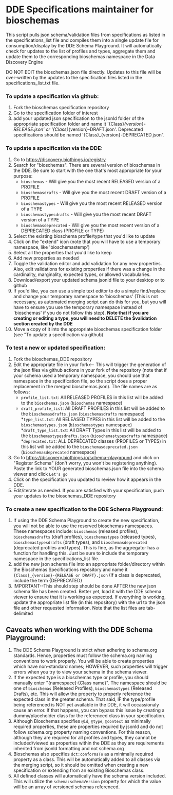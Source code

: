 # DDE Specifications maintainer for bioschemas
This script pulls json schema/validation files from specifications as listed in the specifications_list file and compiles them into a single update file for consumption/display by the DDE Schema Playground. It will automatically check for updates to the list of profiles and types, aggregate them and update them to the corresponding bioschemas namespace in the Data Discovery Engine

DO NOT EDIT the bioschemas.json file directly. Updates to this file will be over-written by the updates to the specification files listed in the specifications_list.txt file.

### To update a specification via github:
 1. Fork the bioschemas specification repository
 2. Go to the specification folder of interest
 4. add your updated json specification to the jsonld folder of the appropriate specification folder and  name it '{Class}_{version}-RELEASE.json' or '{Class}_{version}-DRAFT.json'. Deprecated specifications should be named '{Class}_{version}-DEPRECATED.json'.

### To update a specification via the DDE:
 1. Go to https://discovery.biothings.io/registry
 2. Search for "bioschemas". There are several version of bioschemas in the DDE. Be sure to start with the one that's most appropriate for your purpose:
    * `bioschemas` - Will give you the most recent RELEASED version of a PROFILE
    * `bioschemasdrafts` - Will give you the most recent DRAFT version of a PROFILE
    * `bioschemastypes` - Will give you the most recent RELEASED version of a TYPE
    * `bioschemastypesdrafts` - Will give you the most recent DRAFT version of a TYPE
    * `bioschemasdeprecated` - Will give you the most recent version of a DEPRECATED class (PROFILE or TYPE)     
 3. Select the existing bioschema profile/type that you'd like to update
 4. Click on the "extend" icon (note that you will have to use a temporary namespace, like 'bioschemastemp')
 5. Select all the properties that you'd like to keep
 6. Add new properties as needed
 7. Toggle the validation editor and add validation for any new properties. Also, edit validations for existing properties if there was a change in the cardinality, marginality, expected types, or allowed vocabularies. 
 8. Download/export your updated schema jsonld file to your desktop or to github
 9. If you'd like, you can use a simple text editor to do a simple find/replace and change your temporary namespace to 'bioschemas' (This is not necessary, as automated merging script can do this for you, but you will have to ensure you use the temporary namespace instead of 'bioschemas' if you do not follow this step). **Note that if you are creating or editing a type, you will need to DELETE the $validation section created by the DDE**
 10. Move a copy of it into the appropriate bioschemas specification folder (see "To update a specification via github)
 
 ### To test a new or updated specification:
 1. Fork the bioschemas_DDE repository
 2. Edit the appropriate file in your fork<-- This will trigger the generation of the json files via github actions in your fork of the repository (note that if your schema used a temporary namespace, you should use that namespace in the specification file, so the script does a proper replacement in the merged bioschemas.json). The file names are as follows:
     * `profile_list.txt`: All RELEASED PROFILES in this list will be added to the `bioschemas.json` (`bioschemas` namespace)
     * `draft_profile_list`:  All DRAFT PROFILES in this list will be added to the `bioschemasdrafts.json` (`bioschemasdrafts` namespace)
     *`type_list.txt`:  All RELEASED TYPES in this list will be added to the `bioschemastypes.json` (`bioschemastypes` namespace)
     *`draft_type_list.txt`: All DRAFT Types in this list will be added to the `bioschemastypesdrafts.json` (`bioschemastypesdrafts` namespace)
     *`deprecated.txt`: ALL DEPRECATED classes (PROFILES or TYPES) in this list will be added to the `bioschemasdeprecated.json` (`bioschemasdeprecated` namespace)
 3. Go to https://discovery.biothings.io/schema-playground and click on "Register Schema" (don't worry, you won't be registering anything). Paste the link to YOUR generated bioschemas.json file into the schema viewer and click `Let's go`
 4. Click on the specification you updated to review how it appears in the DDE.
 5. Edit/iterate as needed. If you are satisfied with your specification, push your updates to the bioschemas_DDE repository

### To create a new specification to the DDE Schema Playground:
 1. If using the DDE Schema Playground to create the new specification, you will not be able to use the reserved bioschemas namespaces. These namespaces include: `bioschemas` (released profiles), `bioschemasdrafts` (draft profiles), `bioschemastypes` (released types), `bioschemastypesdrafts` (draft types), and `bioschemasdeprecated` (deprecated profiles and types). This is fine, as the aggregator has a function for handling this. Just be sure to include the temporary namespace in the specifications_list file.
 2. add the new json schema file into an appropriate folder/directory within the Bioschemas Specifications repository and name it `{Class}_{version}-{RELEASE or DRAFT}.json` (If a class is deprecated, include the term {DEPRECATED}
 3. IMPORTANT--This should step should be done AFTER the new json schema file has been created. Better yet, load it with the DDE schema viewer to ensure that it is working as expected. If everything is working, update the appropriate list file (in this repository) with the url to the json file and other requested information. Note that the list files are tab-delimited
 
 ## Caveats when working with the DDE Schema Playground:
 1. The DDE Schema Playground is strict when adhering to schema.org standards. Hence, properties must follow the schema.org naming conventions to work properly. You will be able to create properties which have non-standard names; HOWEVER, such properties will trigger errors when you try to view your schema in the schema viewer.
 2. If the expected type is a bioschemas type or profile, you should manually enter "{namespace}:{Class name}". The namespace should be one of `bioschemas` (Released Profiles), `bioschemastypes` (Released Drafts), etc. This will allow the property to properly reference the expected class in the greater schema. That said, IF the type/profile being referenced is NOT yet available in the DDE, it will occassionaly cause an error. If that happens, you can bypass this issue by creating a dummy/placeholder class for the referenced class in your specification. 
 3. Although Bioschemas specifies `@id`, `@type`, `@context` as minimally required properties, these are properties required by jsonld and do not follow schema.org property naming conventions. For this reason, although they are required for all profiles and types, they cannot be included/viewed as properties within the DDE as they are requirements inherited from jsonld formatting and not schema.org
 4. Bioschemas also specifies `dct:conformsTo` as a minimally required property as a class. This will be automatically added to all classes via the merging script, so it should be omitted when creating a new specification or extending from an existing Bioschemas class.
 5. All defined classes will automatically have the schema version included. This will utilize the `schema:schemaVersion` property for which the value will be an array of versioned schemas referenced.
 
 
 



